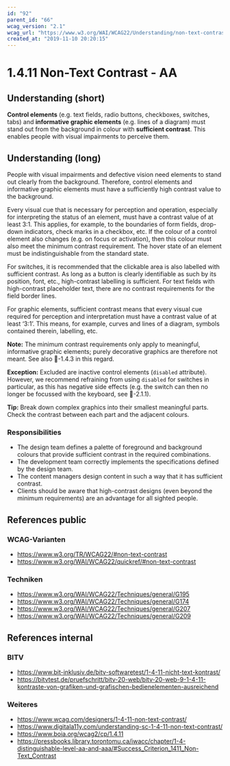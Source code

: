 ```yaml
---
id: "92"
parent_id: "66"
wcag_version: "2.1"
wcag_url: "https://www.w3.org/WAI/WCAG22/Understanding/non-text-contrast.html"
created_at: "2019-11-10 20:20:15"
---
```


# 1.4.11 Non-Text Contrast - AA

## Understanding (short)

**Control elements** (e.g. text fields, radio buttons, checkboxes, switches, tabs) and **informative graphic elements** (e.g. lines of a diagram) must stand out from the background in colour with **sufficient contrast**. This enables people with visual impairments to perceive them.

## Understanding (long)

People with visual impairments and defective vision need elements to stand out clearly from the background. Therefore, control elements and informative graphic elements must have a sufficiently high contrast value to the background.

Every visual cue that is necessary for perception and operation, especially for interpreting the status of an element, must have a contrast value of at least 3:1. This applies, for example, to the boundaries of form fields, drop-down indicators, check marks in a checkbox, etc. If the colour of a control element also changes (e.g. on focus or activation), then this colour must also meet the minimum contrast requirement. The hover state of an element must be indistinguishable from the standard state.

For switches, it is recommended that the clickable area is also labelled with sufficient contrast. As long as a button is clearly identifiable as such by its position, font, etc., high-contrast labelling is sufficient. For text fields with high-contrast placeholder text, there are no contrast requirements for the field border lines.



For graphic elements, sufficient contrast means that every visual cue required for perception and interpretation must have a contrast value of at least ‘3:1’. This means, for example, curves and lines of a diagram, symbols contained therein, labelling, etc.

**Note:** The minimum contrast requirements only apply to meaningful, informative graphic elements; purely decorative graphics are therefore not meant. See also 📜-1.4.3 in this regard.

**Exception:** Excluded are inactive control elements (`disabled` attribute). However, we recommend refraining from using `disabled` for switches in particular, as this has negative side effects (e.g. the switch can then no longer be focussed with the keyboard, see 📜-2.1.1).

**Tip:** Break down complex graphics into their smallest meaningful parts. Check the contrast between each part and the adjacent colours.

### Responsibilities

- The design team defines a palette of foreground and background colours that provide sufficient contrast in the required combinations.
- The development team correctly implements the specifications defined by the design team.
- The content managers design content in such a way that it has sufficient contrast.
- Clients should be aware that high-contrast designs (even beyond the minimum requirements) are an advantage for all sighted people.

## References public

### WCAG-Varianten
- <https://www.w3.org/TR/WCAG22/#non-text-contrast>
- <https://www.w3.org/WAI/WCAG22/quickref/#non-text-contrast>

### Techniken
- <https://www.w3.org/WAI/WCAG22/Techniques/general/G195>
- <https://www.w3.org/WAI/WCAG22/Techniques/general/G174>
- <https://www.w3.org/WAI/WCAG22/Techniques/general/G207>
- <https://www.w3.org/WAI/WCAG22/Techniques/general/G209>

## References internal

### BITV
- <https://www.bit-inklusiv.de/bitv-softwaretest/1-4-11-nicht-text-kontrast/>
- <https://bitvtest.de/pruefschritt/bitv-20-web/bitv-20-web-9-1-4-11-kontraste-von-grafiken-und-grafischen-bedienelementen-ausreichend>

### Weiteres
- <https://www.wcag.com/designers/1-4-11-non-text-contrast/>
- <https://www.digitala11y.com/understanding-sc-1-4-11-non-text-contrast/>
- <https://www.boia.org/wcag2/cp/1.4.11>
- <https://pressbooks.library.torontomu.ca/iwacc/chapter/1-4-distinguishable-level-aa-and-aaa/#Success_Criterion_1411_Non-Text_Contrast>